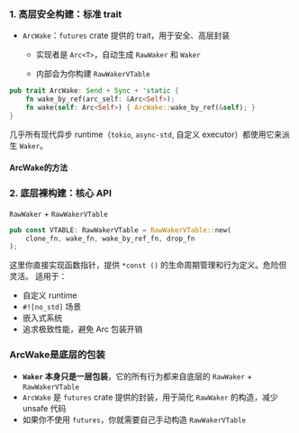### 1. 高层安全构建：标准 trait
-  `ArcWake`：`futures` crate 提供的 trait，用于安全、高层封装
    
    - 实现者是 `Arc<T>`，自动生成 `RawWaker` 和 `Waker`
        
    - 内部会为你构建 `RawWakerVTable`
```rust
pub trait ArcWake: Send + Sync + 'static {
    fn wake_by_ref(arc_self: &Arc<Self>);
    fn wake(self: Arc<Self>) { ArcWake::wake_by_ref(&self); }
}
```
几乎所有现代异步 runtime（`tokio`, `async-std`, 自定义 executor）都使用它来派生 `Waker`。
#### ArcWake的方法

### 2. 底层裸构建：核心 API
`RawWaker` + `RawWakerVTable`
```rust
pub const VTABLE: RawWakerVTable = RawWakerVTable::new(
    clone_fn, wake_fn, wake_by_ref_fn, drop_fn
);

```
这里你直接实现函数指针，提供 `*const ()` 的生命周期管理和行为定义。危险但灵活。
适用于：
- 自定义 runtime
- `#![no_std]` 场景
- 嵌入式系统
- 追求极致性能，避免 Arc 包装开销
### ArcWake是底层的包装
- **`Waker` 本身只是一层包装**，它的所有行为都来自底层的 `RawWaker` + `RawWakerVTable`
- `ArcWake` 是 `futures` crate 提供的封装，用于简化 `RawWaker` 的构造，减少 unsafe 代码
- 如果你不使用 `futures`，你就需要自己手动构造 `RawWakerVTable`
